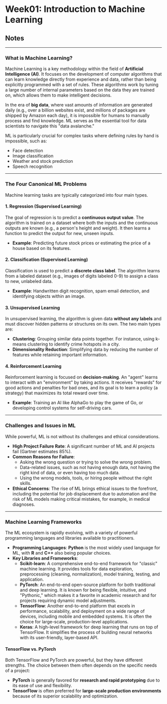# Week01: Introduction to Machine Learning

## Notes
---

### What is Machine Learning?

Machine Learning is a key methodology within the field of **Artificial Intelligence (AI)**. It focuses on the development of computer algorithms that can learn knowledge directly from experience and data, rather than being explicitly programmed with a set of rules. These algorithms work by tuning a large number of internal parameters based on the data they are trained on, which allows them to make intelligent decisions.

In the era of **big data**, where vast amounts of information are generated daily (e.g., over a billion websites exist, and millions of packages are shipped by Amazon each day), it is impossible for humans to manually process and find knowledge. ML serves as the essential tool for data scientists to navigate this "data avalanche."

ML is particularly crucial for complex tasks where defining rules by hand is impossible, such as:
* Face detection
* Image classification
* Weather and stock prediction
* Speech recognition

---

### The Four Canonical ML Problems

Machine learning tasks are typically categorized into four main types.

#### 1. Regression (Supervised Learning)

The goal of regression is to predict a **continuous output value**. The algorithm is trained on a dataset where both the inputs and the continuous outputs are known (e.g., a person's height and weight). It then learns a function to predict the output for new, unseen inputs.
* **Example**: Predicting future stock prices or estimating the price of a house based on its features.

#### 2. Classification (Supervised Learning)

Classification is used to predict a **discrete class label**. The algorithm learns from a labeled dataset (e.g., images of digits labeled 0-9) to assign a class to new, unlabeled data.
* **Example**: Handwritten digit recognition, spam email detection, and identifying objects within an image.

#### 3. Unsupervised Learning

In unsupervised learning, the algorithm is given data **without any labels** and must discover hidden patterns or structures on its own. The two main types are:
* **Clustering**: Grouping similar data points together. For instance, using k-means clustering to identify crime hotspots in a city.
* **Dimensionality Reduction**: Simplifying data by reducing the number of features while retaining important information.

#### 4. Reinforcement Learning

Reinforcement learning is focused on **decision-making**. An "agent" learns to interact with an "environment" by taking actions. It receives "rewards" for good actions and penalties for bad ones, and its goal is to learn a policy (a strategy) that maximizes its total reward over time.
* **Example**: Training an AI like AlphaGo to play the game of Go, or developing control systems for self-driving cars.

---

### Challenges and Issues in ML

While powerful, ML is not without its challenges and ethical considerations.

* **High Project Failure Rate**: A significant number of ML and AI projects fail (Gartner estimates 85%).
* **Common Reasons for Failure**:
    * Asking the wrong question or trying to solve the wrong problem.
    * Data-related issues, such as not having enough data, not having the right kind of data, or even having too much data.
    * Using the wrong models, tools, or hiring people without the right skills.
* **Ethical Concerns**: The rise of ML brings ethical issues to the forefront, including the potential for job displacement due to automation and the risk of ML models making critical mistakes, for example, in medical diagnoses.

---

### Machine Learning Frameworks

The ML ecosystem is rapidly evolving, with a variety of powerful programming languages and libraries available to practitioners.

* **Programming Languages**: **Python** is the most widely used language for ML, with **R** and **C++** also being popular choices.
* **Key Libraries and Frameworks**:
    * **Scikit-learn**: A comprehensive end-to-end framework for "classic" machine learning. It provides tools for data exploration, preprocessing (cleaning, normalization), model training, testing, and application.
    * **PyTorch**: An end-to-end open-source platform for both traditional and deep learning. It is known for being flexible, intuitive, and "Pythonic," which makes it a favorite in academic research and for projects requiring dynamic model adjustments.
    * **TensorFlow**: Another end-to-end platform that excels in performance, scalability, and deployment on a wide range of devices, including mobile and embedded systems. It is often the choice for large-scale, production-level applications.
    * **Keras**: A high-level framework for deep learning that runs on top of TensorFlow. It simplifies the process of building neural networks with its user-friendly, layer-based API.

#### TensorFlow vs. PyTorch

Both TensorFlow and PyTorch are powerful, but they have different strengths. The choice between them often depends on the specific needs of a project:
* **PyTorch** is generally favored for **research and rapid prototyping** due to its ease of use and flexibility.
* **TensorFlow** is often preferred for **large-scale production environments** because of its superior scalability and optimization.
